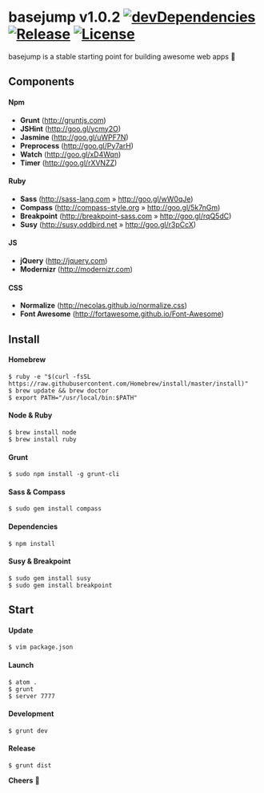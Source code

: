 # basejump v1.0.2  [![devDependencies](https://david-dm.org/jrodl3r/basejump/dev-status.svg)](https://david-dm.org/jrodl3r/basejump#info=devDependencies) [![Release](https://img.shields.io/github/release/jrodl3r/basejump.svg?style=flat)](https://github.com/jrodl3r/basejump/releases) [![License](https://img.shields.io/npm/l/express.svg?style=flat)](https://github.com/jrodl3r/basejump/blob/master/LICENSE)

basejump is a stable starting point for building awesome web apps :rocket:


## Components

#### Npm
  - **Grunt** (http://gruntjs.com)
  - **JSHint** (http://goo.gl/ycmy2O)
  - **Jasmine** (http://goo.gl/uWPF7N)
  - **Preprocess** (http://goo.gl/Py7arH)
  - **Watch** (http://goo.gl/xD4Wqn)
  - **Timer** (http://goo.gl/rXVNZZ)

#### Ruby
  - **Sass** (http://sass-lang.com » http://goo.gl/wW0qJe)
  - **Compass** (http://compass-style.org » http://goo.gl/5k7nGm)
  - **Breakpoint** (http://breakpoint-sass.com » http://goo.gl/rqQ5dC)
  - **Susy** (http://susy.oddbird.net » http://goo.gl/r3pCcX)

#### JS
  - **jQuery** (http://jquery.com)
  - **Modernizr** (http://modernizr.com)

#### CSS
  - **Normalize** (http://necolas.github.io/normalize.css)
  - **Font Awesome** (http://fortawesome.github.io/Font-Awesome)


## Install

#### Homebrew
    $ ruby -e "$(curl -fsSL https://raw.githubusercontent.com/Homebrew/install/master/install)"
    $ brew update && brew doctor
    $ export PATH="/usr/local/bin:$PATH"

#### Node & Ruby
    $ brew install node
    $ brew install ruby

#### Grunt
    $ sudo npm install -g grunt-cli

#### Sass & Compass
    $ sudo gem install compass

#### Dependencies
    $ npm install

#### Susy & Breakpoint
    $ sudo gem install susy
    $ sudo gem install breakpoint


## Start

#### Update
    $ vim package.json

#### Launch
    $ atom .
    $ grunt
    $ server 7777

#### Development
    $ grunt dev

#### Release
    $ grunt dist


**Cheers** :beers:
